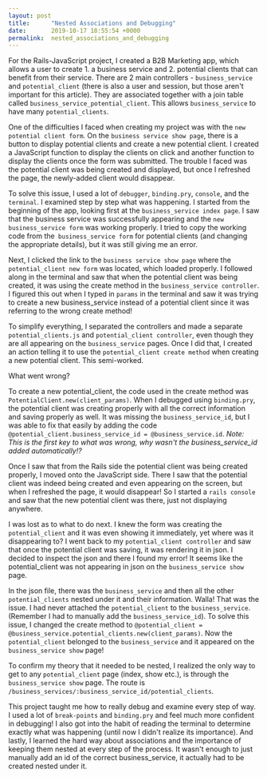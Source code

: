 ```yaml
---
layout: post
title:      "Nested Associations and Debugging"
date:       2019-10-17 18:55:54 +0000
permalink:  nested_associations_and_debugging
---
```


For the Rails-JavaScript project, I created a B2B Marketing app, which allows a user to create 1. a business service and 2. potential clients that can benefit from their service. There are 2 main controllers - `business_service` and `potential_client` (there is also a user and session, but those aren't important for this article). They are associated together with a join table called `business_service_potential_client`. This allows `business_service` to have many `potential_clients`.  

One of the difficulties I faced when creating my project was with the `new potential client form`. On the `business service show page`, there is a button to display potential clients and create a new potential client. I created a JavaScript function to display the clients on click and another function to display the clients once the form was submitted. The trouble I faced was the potential client was being created and displayed, but once I refreshed the page, the newly-added client would disappear. 

To solve this issue, I used a lot of `debugger`, `binding.pry`, `console`, and the `terminal`. I examined step by step what was happening. I started from the beginning of the app, looking first at the `business_service index page`. I saw that the business service was successfully appearing and the `new business_service form` was working properly. I tried to copy the working code from the` business_service form` for potential clients (and changing the appropriate details), but it was still giving me an error. 

Next, I clicked the link to the `business service show page` where the `potential_client new form` was located, which loaded properly. I followed along in the terminal and saw that when the potential client was being created, it was using the create method in the `business_service controller`. I figured this out when I typed in `params` in the terminal and saw it was trying to create a new business_service instead of a potential client since it was referring to the wrong create method! 

To simplify everything, I separated the controllers and made a separate `potential_clients.js` and `potential_client controller`, even though they are all appearing on the `business_service` pages. Once I did that, I created an action telling it to use the `potential_client create method` when creating a new potential client. This semi-worked. 

What went wrong? 

To create a new potential_client, the code used in the create method was `PotentialClient.new(client_params)`. When I debugged using `binding.pry`, the potential client was creating properly with all the correct information and saving properly as well. It was missing the `business_service_id`, but I was able to fix that easily by adding the code `@potential_client.business_service_id = @business_service.id`. *Note: This is the first key to what was wrong, why wasn't the business_service_id added automatically!?*

Once I saw that from the Rails side the potential client was being created properly, I moved onto the JavaScript side. There I saw that the potential client was indeed being created and even appearing on the screen, but when I refreshed the page, it would disappear! So I started a `rails console` and saw that the new potential client was there, just not displaying anywhere. 

I was lost as to what to do next. I knew the form was creating the `potential_client` and it was even showing it immediately, yet where was it disappearing to? I went back to my `potential_client controller` and saw that once the potential client was saving, it was rendering it in json. I decided to inspect the json and there I found my error! It seems like the potential_client was not appearing in json on the `business_service show` page. 

In the json file, there was the `business_service` and then all the other `potential_clients` nested under it and their information. Walla! That was the issue. I had never attached the `potential_client` to the `business_service`. (Remember I had to manually add the `business_service_id`). To solve this issue, I changed the create method to `@potential_client = @business_service.potential_clients.new(client_params)`. Now the `potential_client` belonged to the `business_service` and it appeared on the `business_service show` page!

To confirm my theory that it needed to be nested, I realized the only way to get to any `potential_client` page (index, show etc.), is through the `business_service show` page. The route is `/business_services/:business_service_id/potential_clients`. 

This project taught me how to really debug and examine every step of way. I used a lot of `break-points` and `binding.pry` and feel much more confident in debugging! I also got into the habit of reading the terminal to determine exactly what was happening (until now I didn't realize its importance). And lastly, I learned the hard way about associations and the importance of keeping them nested at every step of the process. It wasn't enough to just manually add an id of the correct business_service, it actually had to be created nested under it. 
